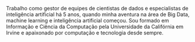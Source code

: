 Trabalho como gestor de equipes de cientistas de dados e especialistas de inteligência artificial há 5 anos, quando minha aventura na área de Big Data, machine learning e inteligência artificial começou. Sou formado em Informação e Ciência da Computação pela Universidade da Califórnia em Irvine e apaixonado por computação e tecnologia desde sempre.
